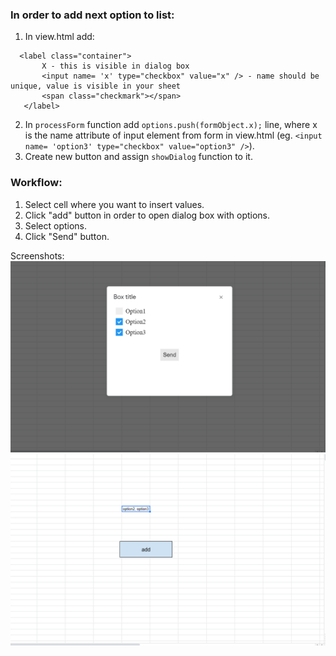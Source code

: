 ﻿### In order to add next option to list:   
1) In view.html add:   

```
  <label class="container">   
       X - this is visible in dialog box   
       <input name= 'x' type="checkbox" value="x" /> - name should be unique, value is visible in your sheet   
       <span class="checkmark"></span>  
   </label>   
```   
2) In ``processForm`` function add ``options.push(formObject.x);`` line, 
 where x is the name attribute of input element from form in view.html (eg. ``<input name= 'option3' type="checkbox" value="option3" />``).  
3) Create new button and assign ``showDialog`` function to it.

### Workflow:
1. Select cell where you want to insert values.
2. Click "add" button in order to open dialog box with options.
3. Select options.
4. Click "Send" button.


Screenshots:    
![box](box.png)    
![sheet](sheet.png)    

